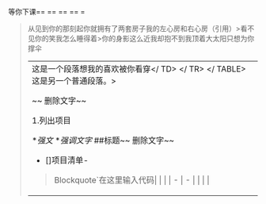 等你下课== ==  == == =          
    
> 从见到你的那刻起你就拥有了两套房子我的左心房和右心房（引用）>看不见你的笑我怎么睡得着>你的身影这么近我却抱不到我顶着大太阳只想为你撑伞<TABLE> <TR> <TD>这是一个段落想我的喜欢被你看穿</ TD> </ TR> </ TABLE>这是另一个普通段落。>    
                    

  

  ~~ 删除文字~~

1.列出项目

**强文* **强调文字* ##标题~~ 删除文字~~
- []项目清单-


> Blockquote`在这里输入代码| | | |  -  |  -  | | | |





    
        












 
 







<!--stackedit_data:
eyJoaXN0b3J5IjpbNzQ0NTM1NjMwXX0=
-->